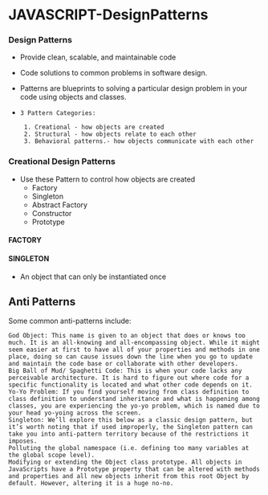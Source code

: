 # JAVASCRIPT-DesignPatterns

### Design Patterns 
- Provide clean, scalable, and maintainable code
- Code solutions to common problems in software design.
- Patterns are blueprints to solving a particular design problem in your code using objects and classes.
- `3 Pattern Categories:` <br>

       1. Creational - how objects are created
       2. Structural - how objects relate to each other
       3. Behavioral patterns.- how objects communicate with each other

### Creational Design Patterns
 - Use these Pattern to control how objects are created
   - Factory
   - Singleton
   - Abstract Factory
   - Constructor
   - Prototype

#### FACTORY
#### SINGLETON
- An object that can only be instantiated once





## Anti Patterns
Some common anti-patterns include:

`God Object: This name is given to an object that does or knows too much. It is an all-knowing and all-encompassing object. While it might seem easier at first to have all of your properties and methods in one place, doing so can cause issues down the line when you go to update and maintain the code base or collaborate with other developers.` <br>
`Big Ball of Mud/ Spaghetti Code: This is when your code lacks any perceivable architecture. It is hard to figure out where code for a specific functionality is located and what other code depends on it.` <br>
`Yo-Yo Problem: If you find yourself moving from class definition to class definition to understand inheritance and what is happening among classes, you are experiencing the yo-yo problem, which is named due to your head yo-yoing across the screen.` <br>
`Singleton: We’ll explore this below as a classic design pattern, but it’s worth noting that if used improperly, the Singleton pattern can take you into anti-pattern territory because of the restrictions it imposes.` <br>
`Polluting the global namespace (i.e. defining too many variables at the global scope level).` <br>
`Modifying or extending the Object class prototype. All objects in JavaScripts have a Prototype property that can be altered with methods and properties and all new objects inherit from this root Object by default. However, altering it is a huge no-no.` <br>
